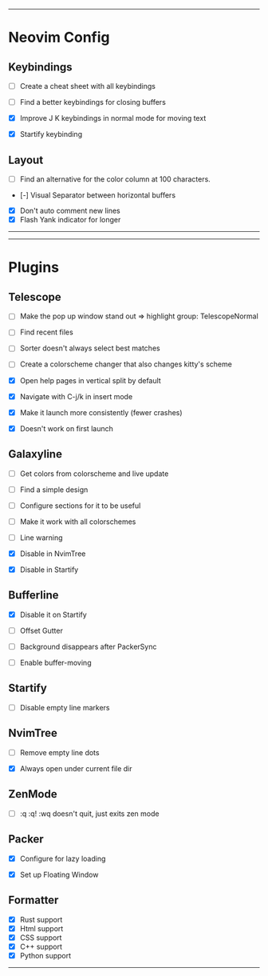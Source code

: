 ---------------------------------------------------------------------------------------------------
# Neovim Config
## Keybindings
- [ ] Create a cheat sheet with all keybindings
- [ ] Find a better keybindings for closing buffers
- [x] Improve J K keybindings in normal mode for moving text
- [x] Startify keybinding


## Layout
- [ ] Find an alternative for the color column at 100 characters.
- [-] Visual Separator between horizontal buffers
- [x] Don't auto comment new lines
- [x] Flash Yank indicator for longer
---------------------------------------------------------------------------------------------------

---------------------------------------------------------------------------------------------------
# Plugins
## Telescope
- [ ] Make the pop up window stand out => highlight group: TelescopeNormal
- [ ] Find recent files
- [ ] Sorter doesn't always select best matches
- [ ] Create a colorscheme changer that also changes kitty's scheme
- [x] Open help pages in vertical split by default
- [x] Navigate with C-j/k in insert mode
- [x] Make it launch more consistently (fewer crashes)
- [x] Doesn't work on first launch


## Galaxyline
- [ ] Get colors from colorscheme and live update
- [ ] Find a simple design
- [ ] Configure sections for it to be useful
- [ ] Make it work with all colorschemes
- [ ] Line warning
- [x] Disable in NvimTree
- [x] Disable in Startify


## Bufferline
- [x] Disable it on Startify
- [ ] Offset Gutter
- [ ] Background disappears after PackerSync
- [ ] Enable buffer-moving


## Startify
- [ ] Disable empty line markers


## NvimTree
- [ ] Remove empty line dots
- [x] Always open under current file dir


## ZenMode
- [ ] :q :q! :wq doesn't quit, just exits zen mode


## Packer
- [x] Configure for lazy loading
- [x] Set up Floating Window


## Formatter
- [x] Rust support
- [x] Html support
- [x] CSS support
- [x] C++ support
- [x] Python support
---------------------------------------------------------------------------------------------------
